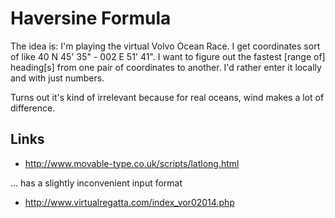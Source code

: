 Haversine Formula
====

The idea is: I'm playing the virtual Volvo Ocean Race. I get
coordinates sort of like 40 N 45' 35" - 002 E 51' 41". I want to
figure out the fastest [range of] heading[s] from one pair of
coordinates to another. I'd rather enter it locally and with just
numbers.

Turns out it's kind of irrelevant because for real oceans, wind makes
a lot of difference.

Links
----

* http://www.movable-type.co.uk/scripts/latlong.html

... has a slightly inconvenient input format

* http://www.virtualregatta.com/index_vor02014.php
